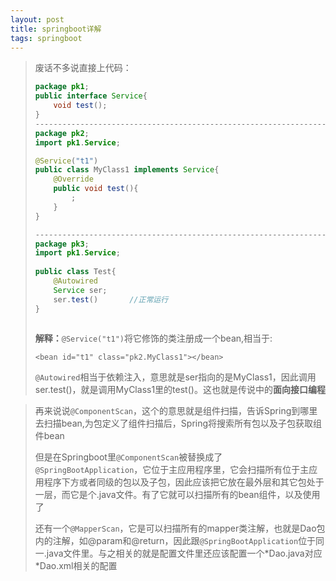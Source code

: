 ```yaml
---
layout: post
title: springboot详解
tags: springboot
---
```


> 废话不多说直接上代码：
>
> ```java
> package pk1;
> public interface Service{
>     void test();
> }
> -----------------------------------------------------------------------------------
> package pk2;
> import pk1.Service;
> 
> @Service("t1")
> public class MyClass1 implements Service{
>     @Override
>     public void test(){
>         ;
>     }
> }
> 
> -----------------------------------------------------------------------------------
> package pk3;
> import pk1.Service; 
>     
> public class Test{
>     @Autowired
>     Service ser;
>     ser.test()       //正常运行
> }
>     
> ```
>
> **解释：**`@Service("t1")`将它修饰的类注册成一个bean,相当于:
>
> ```
> <bean id="t1" class="pk2.MyClass1"></bean>
> ```
>
> `@Autowired`相当于依赖注入，意思就是ser指向的是MyClass1，因此调用ser.test()，就是调用MyClass1里的test()。这也就是传说中的**面向接口编程**

> 再来说说`@ComponentScan`，这个的意思就是组件扫描，告诉Spring到哪里去扫描bean,为包定义了组件扫描后，Spring将搜索所有包以及子包获取组件bean
>
> 但是在Springboot里`@ComponentScan`被替换成了`@SpringBootApplication`，它位于主应用程序里，它会扫描所有位于主应用程序下方或者同级的包以及子包，因此应该把它放在最外层和其它包处于一层，而它是个.java文件。有了它就可以扫描所有的bean组件，以及使用了
>
> 还有一个`@MapperScan`，它是可以扫描所有的mapper类注解，也就是Dao包内的注解，如@param和@return，因此跟`@SpringBootApplication`位于同一.java文件里。与之相关的就是配置文件里还应该配置一个*Dao.java对应\*Dao.xml相关的配置